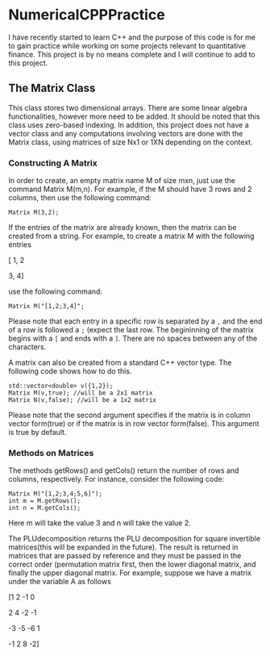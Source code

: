 # NumericalCPPPractice
I have recently started to learn C++ and the purpose of this code is for me to gain practice while working on some projects relevant to quantitative finance. This project is by no means complete and I will continue to add to this project. 

## The Matrix Class

This class stores two dimensional arrays. There are some linear algebra functionalities, however more need to be added. It should be noted that this class uses zero-based indexing. In addition, this project does not have a vector class and any computations involving vectors are done with the Matrix class, using matrices of size Nx1 or 1XN depending on the context.

### Constructing A Matrix

In order to create, an empty matrix name M of size mxn, just use the command Matrix M(m,n). For example, if the M should have 3 rows and 2 columns, then use the following command:

```
Matrix M(3,2);
```

If the entries of the matrix are already known, then the matrix can be created from a string. For example, to create a matrix M with the following entries

[ 1, 2

   3, 4]
  
use the following command:

```
Matrix M("[1,2;3,4]";

```

Please note that each entry in a specific row is separated by a `,` and the end of a row is followed a `;` (expect the last row. The begininning of the matrix begins with a `[` and ends with a `]`. There are no spaces between any of the characters.

A matrix can also be created from a standard C++ vector type. The following code shows how to do this.

```
std::vector<double> v({1,2});
Matrix M(v,true); //will be a 2x1 matrix
Matrix N(v,false); //will be a 1x2 matrix

```
Please note that the second argument specifies if the matrix is in column vector form(true) or if the matrix is in row vector form(false). This argument is true by default.

### Methods on Matrices

The methods getRows() and getCols() return the number of rows and columns, respectively. For instance, consider the following code:

```
Matrix M("[1,2;3,4;5,6]");
int m = M.getRows();
int n = M.getCols();
```

Here m will take the value 3 and n will take the value 2.

The PLUdecomposition returns the PLU decomposition for square invertible matrices(this will be expanded in the future). The result is returned in matrices that are passed by reference and they must be passed in the correct order (permutation matrix first, then the lower diagonal matrix, and finally the upper diagonal matrix. For example, suppose we have a matrix under the variable A as follows

[1     2     -1     0

 2    4     -2    -1

-3   -5     -6    1

-1    2      8    -2]








